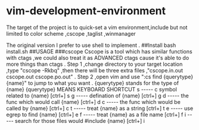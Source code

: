 # vim-development-environment

The target of the project is to quick-set a vim environment,include but not limited to color scheme ,cscope ,taglist ,winmanager


The original version I prefer to use shell to implement .
##Install
    bash install.sh
##USAGE
###cscope
    Cscope is a tool which has similar functions with ctags ,we could also treat it as ADVANCED ctags cause it's able to do more things than ctags .
    Step 1 ,change directory to your target location ,type "cscope -Rkbq" ,then there will be three extra files ,"cscope.in.out cscope.out cscope.po.out" .
    Step 2 ,open vim and use ":cs find {querytype} {name}" to jump to what you want .
            {querytype} stands for the type of {name}
            {querytype}   MEANS                                         KEYBOARD SHORTCUT
            s    -----    c symbol related to {name}                    [ctrl+\] s
            g    -----    defination of {name}                          [ctrl+\] g
            d    -----    the func which would call {name}              [ctrl+\] d
            c    -----    the func which would be called by {name}      [ctrl+\] c
            t    -----    treat {name} as a string                      [ctrl+\] t
            e    -----    use egrep to find {name}                      [ctrl+\] e
            f    -----    treat {name} as a file name                   [ctrl+\] f
            i    -----    search for those files would #include {name}  [ctrl+\] i
            
